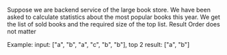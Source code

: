 Suppose we are backend service of the large book store. 
We have been asked to calculate statistics about the most popular books this year. 
We get the list of sold books and the required size of the top list. Result Order does not matter

Example:
input: ["a", "b", "a", "c", "b", "b"], top 2 
result: ["a", "b"]